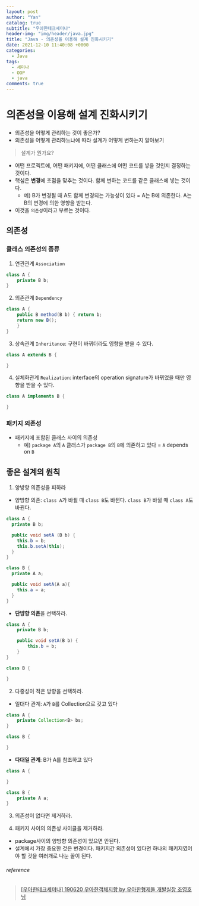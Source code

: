 ```yaml
---
layout: post
author: "Yan"
catalog: true
subtitle: "우아한테크세미나"
header-img: "img/header/java.jpg"
title: "Java - 의존성을 이용해 설계 진화시키기"
date: 2021-12-10 11:40:08 +0000
categories:
  - Java
tags:
  - 세미나
  - OOP
  - java
comments: true
---
```


# 의존성을 이용해 설계 진화시키기

- 의존성을 어떻게 관리하는 것이 좋은가?
- 의존성을 어떻게 관리하느냐에 따라 설계가 어떻게 변하는지 알아보기

> 설계가 뭔가요?

- 어떤 프로젝트에, 어떤 패키지에, 어떤 클래스에 어떤 코드를 넣을 것인지 결정하는 것이다.
- 핵심은 **변경**에 초점을 맞추는 것이다. 함께 변하는 코드를 같은 클래스에 넣는 것이다.
  - 예) B가 변경될 때 A도 함께 변경되는 가능성이 있다 = A는 B에 의존한다. A는 B의 변경에 의한 영향을 받는다.
- 이것을 `의존성`이라고 부르는 것이다.

## 의존성

### 클래스 의존성의 종류

1. 연관관계 `Association`

```java
class A {
    private B b;
}
```

2. 의존관계 `Dependency`

```java
class A {
    public B method(B b) { return b;
    return new B();
    }
}
```

3. 상속관계 `Inheritance`: 구현이 바뀌더라도 영향을 받을 수 있다.

```java
class A extends B {

}
```

4. 실체화관계 `Realization`: interface의 operation signature가 바뀌었을 때만 영향을 받을 수 있다.

```java
class A implements B {

}
```

### 패키지 의존성

- 패키지에 포함된 클래스 사이의 의존성
  - 예) `package A`의 `A` 클래스가 `package B`의 `B`에 의존하고 있다 = `A` depends on `B`

## 좋은 설계의 원칙

1. 양방향 의존성을 피하라

- 양방향 의존: `class A`가 바뀔 때 `class B`도 바뀐다. `class B`가 바뀔 때 `class A`도 바뀐다.

```java
class A {
  private B b;

  public void setA (B b) {
    this.b = b;
    this.b.setA(this);
  }
}

class B {
  private A a;

  public void setA(A a){
    this.a = a;
  }
}
```

- **단뱡향 의존**을 선택하라.

```java
class A {
    private B b;

    public void setA(B b) {
        this.b = b;
    }
}

class B {

}
```

2. 다중성이 적은 방향을 선택하라.

- 일대다 관계: `A`가 `B`를 Collection으로 갖고 있다

```java
class A {
    private Collection<B> bs;
}

class B {

}
```

- **다대일 관계**: B가 A를 참조하고 있다

```java
class A {

}

class B {
    private A a;
}
```

3. 의존성이 없다면 제거하라.

4. 패키지 사이의 의존성 사이클을 제거하라.

- package사이의 양방향 의존성이 있으면 안된다.
- 설계에서 가장 중요한 것은 변경이다. 패키지간 의존성이 있다면 하나의 패키지였어야 할 것을 여러개로 나눈 꼴이 된다.

###### reference

> [[우아한테크세미나] 190620 우아한객체지향 by 우아한형제들 개발실장 조영호님](https://www.youtube.com/watch?v=dJ5C4qRqAgA)
